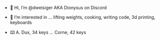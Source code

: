 - 👋 Hi, I’m @dweisiger AKA Dionysus on Discord

- 👀 I’m interested in ... lifting weights, cooking, writing code, 3d printing, keyboards

- ⌨️ A. Dux, 34 keys ... Corne, 42 keys

<!---
dweisiger/dweisiger is a ✨ special ✨ repository because its `README.md` (this file) appears on your GitHub profile.
You can click the Preview link to take a look at your changes.
--->

